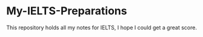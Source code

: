 # My-IELTS-Preparations
This repository holds all my notes for IELTS, I hope I could get a great score. 

